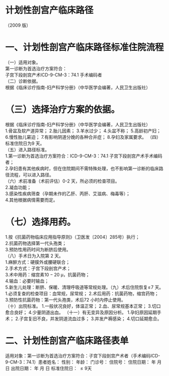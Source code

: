 # 计划性剖宫产临床路径  
（2009 版）  
# 一、计划性剖宫产临床路径标准住院流程  
（一）适用对象。  
第一诊断为首选治疗方案符合：  
子宫下段剖宫产术ICD-9-CM-3：74.1 手术编码者  
（二）诊断依据。  
根据《临床诊疗指南-妇产科学分册》（中华医学会编著，人民卫生出版社）  
# （三）选择治疗方案的依据。  
根据《临床诊疗指南-妇产科学分册》（中华医学会编著，人民卫生出版社）  
1.骨盆及软产道异常； 2.胎儿因素； 3.羊水过少； 4.头盆不称； 5.高龄初产妇； 6.慢性胎儿窘迫； 7.有影响阴道分娩的各种合并症； 8.孕妇及家属要求。 （四）标准住院日为9 天。  
（五）进入路径标准。  
1.第一诊断为首选治疗方案符合：ICD-9-CM-3：74.1 子宫下段剖宫产术手术编码者；  
2.孕妇患有其他疾病时，但在住院期间不需特殊处理，也不影响第一诊断的临床路径流程，可以进入路径。  
（六）术前准备（术前评估）0-2 天，所必须的检查项目。  
2.凝血功能；  
3.感染性疾病筛查（孕期未作的乙肝、丙肝、艾滋病、梅毒等）；  
4.其他根据病情需要而定。  
# （七）选择用药。  
1.按《抗菌药物临床应用指导原则》（卫医发〔2004〕285号）执行；  
2.抗菌药物选择第一代头孢类；  
3.预防性用药时间为断脐后使用。  
（八）手术日为入院第 2 天。  
1.麻醉方式：硬膜外或腰硬联合；  
2.手术方式：子宫下段剖宫产术；  
3.术中用药：缩宫素$10{-}20~\upmu$，抗菌药物；  
4.输血：必要时输血；  
5.新生儿处理：断脐、保暖、清理呼吸道等常规处理。（九）术后住院恢复$\leqslant\!7$ 天。 1.必须复查的检查项目：血常规，尿常规； 2.术后用药：抗菌药物，缩宫药物；  
3.预防性抗菌药物：第一代头孢类，术后72 小时内停止使用。  
（十）出院标准。 1.一般状况良好，体温正常； 2.血、尿常规基本正常； 3.切口愈合良好； 4.少量阴道出血。 （十一）有无变异及原因分析。 1.孕妇原因延期手术； 2.子宫复旧不良，并发阴道流血过多； 3.并发产褥感染； 4.切口延期愈合。  
# 二、计划性剖宫产临床路径表单  
适用对象：第一诊断为首选治疗方案符合：子宫下段剖宫产术者（手术编码ICD-9-CM-3：74.1）患者姓名：               性别：    年龄：    门诊号：    住院号：            住院日期：   年  月  日     出院日期：   年   月  日     标准住院日： ${\leqslant}9$天  
